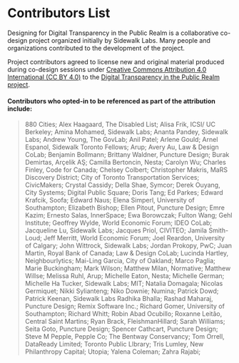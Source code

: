 # Contributors List #

Designing for Digital Transparency in the Public Realm is a collaborative co-design project organized initially by Sidewalk Labs.  Many people and organizations contributed to the development of the project.

Project contributors agreed to license new and original material produced during co-design sessions under [Creative Commons Attribution 4.0 International (CC BY 4.0)](https://creativecommons.org/licenses/by/4.0/) to the [Digital Transparency in the Public Realm project](https://github.com/sidewalklabs/dtpr). 

#### Contributors who opted-in to be referenced as part of the attribution include:

> 880 Cities;
Alex Haagaard, The Disabled List;
Alisa Frik, ICSI/ UC Berkeley;
Amina Mohamed, Sidewalk Labs;
Ananta Pandey, Sidewalk Labs;
Andrew Young, The GovLab;
Anil Patel;
Arlene Gould;
Arnel Espanol, Sidewalk Toronto Fellows;
Arup;
Avery Au, Law & Design CoLab;
Benjamin Bollmann;
Brittany Waldner, Puncture Design;
Burak Demirtas, Arçelik AŞ;
Camilla Bertoncin, Nesta;
Carolyn Wu;
Charles Finley, Code for Canada;
Chelsey Colbert;
Christopher Makris, MaRS Discovery District;
City of Toronto Transportation Services;
CivicMakers;
Crystal Cassidy;
Della Shae, Symcor;
Derek Ouyang, City Systems;
Digital Public Square;
Doris Tang;
Ed Parkes;
Edward Krafcik, Soofa;
Edward Naus;
Elena Simperl, University of Southampton;
Elizabeth Bishop;
Ellen Pitout, Puncture Design;
Emre Kazim;
Ernesto Salas, InnerSpace;
Ewa Borowczak;
Fulton Wang;
Gehl Institute;
Geoffrey Wylde, World Economic Forum;
IDEO CoLab;
Jacqueline Lu, Sidewalk Labs;
Jacques Priol, CIVITEO;
Jamila Smith-Loud;
Jeff Merritt, World Economic Forum;
Joel Reardon, University of Calgary;
John Wittrock, Sidewalk Labs;
Jordan Prokopy, PwC;
Juan Martin, Royal Bank of Canada;
Law & Design CoLab;
Lucinda Hartley, Neighbourlytics;
Mai-Ling Garcia, City of Oakland;
Marco Paglia;
Marie Buckingham;
Mark Wilson;
Matthew Milan, Normative;
Matthew Willse;
Melissa Ruhl, Arup;
Michelle Eaton, Nesta;
Michelle German;
Michelle Ha Tucker, Sidewalk Labs;
MIT;
Natalia Domagala;
Nicolas Germiquet;
Nikki Sylianteng;
Niko Downie;
Numina;
Patrick Dowd;
Patrick Keenan, Sidewalk Labs
Radhika Bhalla;
Rashad Maharaj, Puncture Design;
Remix Software Inc.;
Richard Gomer, University of Southampton;
Richard Whitt;
Robin Abad Ocubillo;
Roxanne Leitão, Central Saint Martins;
Ryan Brack, FleishmanHillard;
Sarah Williams;
Seita Goto, Puncture Design;
Spencer Cathcart, Puncture Design;
Steve M Pepple, Pepple Co;
The Bentway Conservancy;
Tom Orrell, DataReady Limited;
Toronto Public LIbrary;
Tris Lumley, New Philanthropy Capital;
Utopia;
Yalena Coleman;
Zahra Rajabi;
